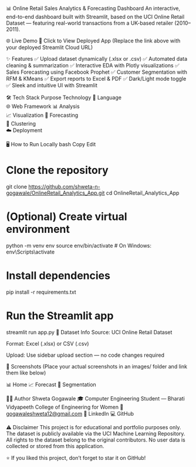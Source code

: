 📊 Online Retail Sales Analytics & Forecasting Dashboard
An interactive, end-to-end dashboard built with Streamlit, based on the UCI Online Retail Dataset — featuring real-world transactions from a UK-based retailer (2010–2011).

🌐 Live Demo
🚀 Click to View Deployed App
(Replace the link above with your deployed Streamlit Cloud URL)

✨ Features
✅ Upload dataset dynamically (.xlsx or .csv)
✅ Automated data cleaning & summarization
✅ Interactive EDA with Plotly visualizations
✅ Sales Forecasting using Facebook Prophet
✅ Customer Segmentation with RFM & KMeans
✅ Export reports to Excel & PDF
✅ Dark/Light mode toggle
✅ Sleek and intuitive UI with Streamlit

🛠️ Tech Stack
Purpose	Technology
🐍 Language	
🌐 Web Framework	
📊 Analysis	
📈 Visualization	
🔮 Forecasting	
📌 Clustering	
☁️ Deployment	

🖥️ How to Run Locally
bash
Copy
Edit
# Clone the repository
git clone https://github.com/shweta-n-gogawale/OnlineRetail_Analytics_App.git
cd OnlineRetail_Analytics_App

# (Optional) Create virtual environment
python -m venv env
source env/bin/activate  # On Windows: env\Scripts\activate

# Install dependencies
pip install -r requirements.txt

# Run the Streamlit app
streamlit run app.py
📁 Dataset Info
Source: UCI Online Retail Dataset

Format: Excel (.xlsx) or CSV (.csv)

Upload: Use sidebar upload section — no code changes required

📸 Screenshots
(Place your actual screenshots in an images/ folder and link them like below)

📊 Home	📈 Forecast	👥 Segmentation

👩‍💻 Author
Shweta Gogawale
🎓 Computer Engineering Student — Bharati Vidyapeeth College of Engineering for Women
📧 gogawaleshweta12@gmail.com
🔗 LinkedIn
💻 GitHub

⚠️ Disclaimer
This project is for educational and portfolio purposes only.
The dataset is publicly available via the UCI Machine Learning Repository.
All rights to the dataset belong to the original contributors.
No user data is collected or stored from this application.

⭐ If you liked this project, don’t forget to star it on GitHub!
